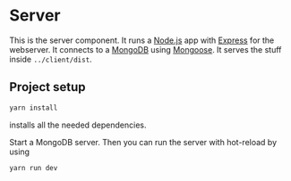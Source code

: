 # Server

This is the server component.
It runs a [Node.js](https://nodejs.org/en/) app with [Express](https://expressjs.com/) for the webserver.
It connects to a [MongoDB](https://www.mongodb.com/) using [Mongoose](https://mongoosejs.com/).
It serves the stuff inside `../client/dist`.

## Project setup
```bash
yarn install
```
installs all the needed dependencies.


Start a MongoDB server.
Then you can run the server with hot-reload by using
```bash
yarn run dev
```
